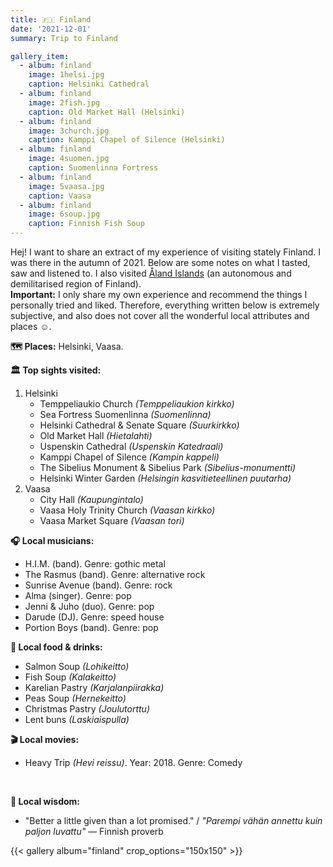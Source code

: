 ```yaml
---
title: 🇫🇮 Finland
date: '2021-12-01'
summary: Trip to Finland

gallery_item:
  - album: finland
    image: 1helsi.jpg
    caption: Helsinki Cathedral
  - album: finland
    image: 2fish.jpg
    caption: Old Market Hall (Helsinki)
  - album: finland
    image: 3church.jpg
    caption: Kamppi Chapel of Silence (Helsinki)
  - album: finland
    image: 4suomen.jpg
    caption: Suomenlinna Fortress
  - album: finland
    image: 5vaasa.jpg
    caption: Vaasa 
  - album: finland
    image: 6soup.jpg
    caption: Finnish Fish Soup
---
```

Hej! I want to share an extract of my experience of visiting stately Finland. I was there in the autumn of 2021. Below are some notes on what I tasted, saw and listened to. I also visited <a href = "https://euphort.se/post/aland/">Åland Islands</a> (an autonomous and demilitarised region of Finland). <br>
<b>Important:</b> I only share my own experience and recommend the things I personally tried and liked. Therefore, everything written below is extremely subjective, and also does not cover all the wonderful local attributes and places ☺️. 

<b>🗺 Places:</b> Helsinki, Vaasa.<br>

<b>🏛 Top sights visited: </b>
1. Helsinki
    - Temppeliaukio Church <i>(Temppeliaukion kirkko)</i>
    - Sea Fortress Suomenlinna <i>(Suomenlinna)</i>
    - Helsinki Cathedral & Senate Square <i>(Suurkirkko)</i>
    - Old Market Hall <i>(Hietalahti)</i>
    - Uspenskin Cathedral <i>(Uspenskin Katedraali)</i>
    - Kamppi Chapel of Silence <i>(Kampin kappeli)</i>
    - The Sibelius Monument & Sibelius Park <i>(Sibelius-monumentti)</i>
    - Helsinki Winter Garden  <i>(Helsingin kasvitieteellinen puutarha)</i>
2. Vaasa
    - City Hall <i>(Kaupungintalo)</i>
    - Vaasa Holy Trinity Church <i>(Vaasan kirkko)</i>
    - Vaasa Market Square <i>(Vaasan tori)</i>

<b>🎧 Local musicians: </b>
- H.I.M. (band). Genre: gothic metal
- The Rasmus (band). Genre: alternative rock
- Sunrise Avenue (band). Genre: rock
- Alma (singer). Genre: pop
- Jenni & Juho (duo). Genre: pop
- Darude (DJ). Genre: speed house
- Portion Boys (band). Genre: pop


<b>🥘 Local food & drinks: </b>
- Salmon Soup <i>(Lohikeitto)</i>
- Fish Soup <i>(Kalakeitto)</i>
- Karelian Pastry <i>(Karjalanpiirakka)</i>
- Peas Soup <i>(Hernekeitto)</i>
- Christmas Pastry <i>(Joulutorttu)</i>
- Lent buns <i>(Laskiaispulla)</i>

<b>🎬 Local movies:</b>
- Heavy Trip <i>(Hevi reissu)</i>. Year: 2018. Genre: Comedy
<br>

<b>🦉 Local wisdom:</b>
- "Better a little given than a lot promised." / <i>"Parempi vähän annettu kuin paljon luvattu"</i> — Finnish proverb

{{< gallery album="finland" crop_options="150x150" >}}
   

